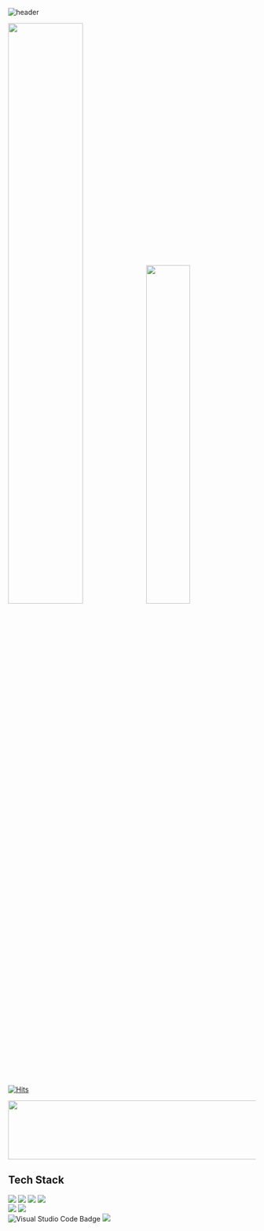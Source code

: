 ![header](https://capsule-render.vercel.app/api?type=soft&color=timeGradient&height=300&section=header&text=Welcome!&animation=fadeIn)

<div align-items="center">
  <span>
    <img src="https://github-readme-stats.vercel.app/api?username=tmdcks1103&show_icons=true&theme=react" width="55%"/>
  <img src="https://github-readme-stats.vercel.app/api/top-langs/?username=tmdcks1103&layout=compact&theme=solarized-light" width="42%"/> 
  </span>
</div>

[![Hits](https://hits.seeyoufarm.com/api/count/incr/badge.svg?url=https%3A%2F%2Fgithub.com%2Ftmdcks1103%2Fhit-counter&count_bg=%2387A3FF&title_bg=%23555555&icon=&icon_color=%23E7E7E7&title=hits&edge_flat=false)](https://hits.seeyoufarm.com)


<a href="https://www.gitanimals.org/en_US?utm_medium=image&utm_source=tmdcks1103&utm_content=line">
  <img
    src="https://render.gitanimals.org/lines/tmdcks1103"
    width="600"
    height="120"
  />
</a>
  

## Tech Stack

<div align="left">
  <img src="https://img.shields.io/badge/react-%2320232a.svg?style=for-the-badge&logo=react&logoColor=%2361DAFB"/>
  <img src="https://img.shields.io/badge/-React%20Query-FF4154?style=for-the-badge&logo=react%20query&logoColor=white"/>
  <img src="https://img.shields.io/badge/redux-%23593d88.svg?style=for-the-badge&logo=redux&logoColor=white"/>
  <img src="https://img.shields.io/badge/vite-%23646CFF.svg?style=for-the-badge&logo=vite&logoColor=white"/>
  <br/>
  <img src="https://img.shields.io/badge/javascript-%23323330.svg?style=for-the-badge&logo=javascript&logoColor=%23F7DF1E"/>
  <img src="https://img.shields.io/badge/typescript-%23007ACC.svg?style=for-the-badge&logo=typescript&logoColor=white"/>
  <br/>
  <img src="https://img.shields.io/badge/VisualStudioCode-007ACC?style=for-the-badge&logo=visual-studio-code&logoColor=white" alt="Visual Studio Code Badge"/>
  <img src="https://img.shields.io/badge/webstorm-143?style=for-the-badge&logo=webstorm&logoColor=white&color=black"/>
</div>






<!--
**tmdcks1103/tmdcks1103** is a ✨ _special_ ✨ repository because its `README.md` (this file) appears on your GitHub profile.

Here are some ideas to get you started:

- 🔭 I’m currently working on ...
- 🌱 I’m currently learning ...
- 👯 I’m looking to collaborate on ...
- 🤔 I’m looking for help with ...
- 💬 Ask me about ...
- 📫 How to reach me: ...
- 😄 Pronouns: ...
- ⚡ Fun fact: ...
-->
